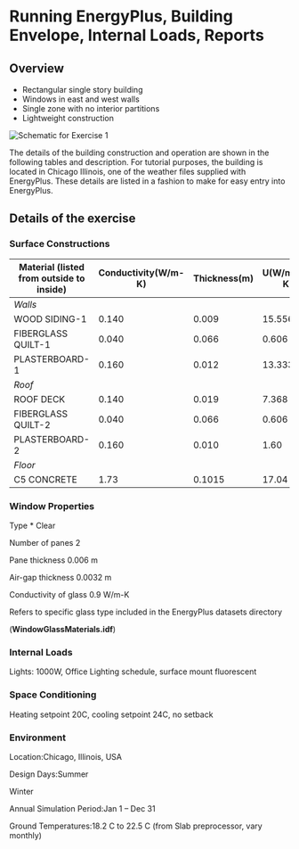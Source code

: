 # Running EnergyPlus, Building Envelope, Internal Loads, Reports

## Overview

- Rectangular single story building
- Windows in east and west walls
- Single zone with no interior partitions
- Lightweight construction

![Schematic for Exercise 1](media/schematic-for-exercise-1.jpeg)


The details of the building construction and operation are shown in the following tables and description. For tutorial purposes, the building is located in Chicago Illinois, one of the weather files supplied with EnergyPlus. These details are listed in a fashion to make for easy entry into EnergyPlus.

## Details of the exercise

### Surface Constructions

**Material**  (listed from outside to inside)|**Conductivity**(W/m-K)|**Thickness**(m)|**U**(W/m^2^-K)|**R**(m^2^-K/W)|**Density**(kg/m^3^)|**C~p~**(J/kg-K)
----------------------------------------------------------|------------------------------------|-----------------------------|----------------------------|----------------------------|---------------------------------|-----------------------------
*Walls*||||||
WOOD SIDING-1|0.140|0.009|15.556|0.064|530|900
FIBERGLASS QUILT-1|0.040|0.066|0.606|1.650|12|840
PLASTERBOARD-1|0.160|0.012|13.333|0.075|950|840
*Roof*||||||
ROOF DECK|0.140|0.019|7.368|0.136|530|900
FIBERGLASS QUILT-2|0.040|0.066|0.606|1.650|12|840
PLASTERBOARD-2|0.160|0.010|1.60|0.625|950|840
*Floor*||||||
C5 CONCRETE|1.73|0.1015|17.04|0.059|2243|837

### Window Properties

Type \*
Clear

Number of panes
2

Pane thickness
0.006 m

Air-gap thickness
0.0032 m

Conductivity of glass
0.9 W/m-K

Refers to specific glass type included in the EnergyPlus datasets directory

 (**WindowGlassMaterials.idf**)

### Internal Loads

Lights:  1000W, Office Lighting schedule, surface mount fluorescent

### Space Conditioning

Heating setpoint 20C, cooling setpoint 24C, no setback

### Environment

Location:Chicago, Illinois, USA

Design Days:Summer

Winter

Annual Simulation Period:Jan 1 – Dec 31

Ground Temperatures:18.2 C to 22.5 C (from Slab preprocessor, vary monthly)